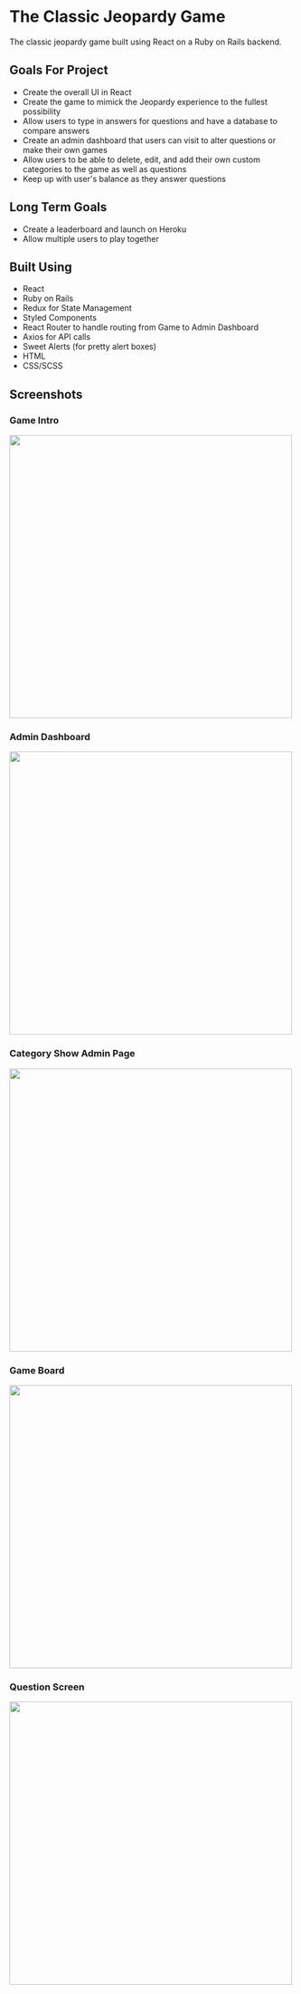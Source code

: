 # The Classic Jeopardy Game
The classic jeopardy game built using React on a Ruby on Rails backend.

## Goals For Project

* Create the overall UI in React
* Create the game to mimick the Jeopardy experience to the fullest possibility
* Allow users to type in answers for questions and have a database to compare answers
* Create an admin dashboard that users can visit to alter questions or make their own games
* Allow users to be able to delete, edit, and add their own custom categories to the game as well as questions
* Keep up with user's balance as they answer questions

## Long Term Goals
* Create a leaderboard and launch on Heroku
* Allow multiple users to play together

## Built Using
- React
- Ruby on Rails
- Redux for State Management
- Styled Components
- React Router to handle routing from Game to Admin Dashboard
- Axios for API calls
- Sweet Alerts (for pretty alert boxes)
- HTML
- CSS/SCSS

## Screenshots

### Game Intro
<img src="https://i.gyazo.com/d183322bff7dcb2b7e0def540c6ebb0c.jpg" width="500px"/>  

### Admin Dashboard
<img src="https://gyazo.com/dce99aeeea6a08321742a1364c57a4fa.png" width="500px"/>

### Category Show Admin Page
<img src="https://gyazo.com/e373ac7693f5ef126a15eaa769c88054.png" width="500px"/>

### Game Board
<img src="https://gyazo.com/df33575d721199e6f4fd3a1ccaba6f80.png" width="500px"/>    

### Question Screen
<img src="https://gyazo.com/3167f5b3d74d0315b387f268cba844c6.png" width="500px"/>  



